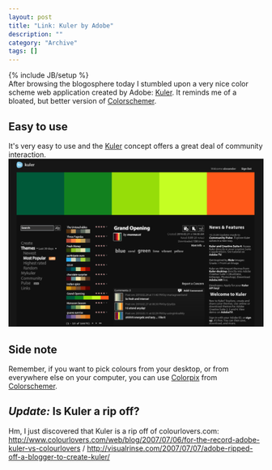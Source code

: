 ```yaml
--- 
layout: post 
title: "Link: Kuler by Adobe"
description: ""
category: "Archive"
tags: []
---
```

{% include JB/setup %}  
After browsing the blogosphere today I stumbled upon a very nice color scheme web application created by Adobe: <a href="http://kuler.adobe.com">Kuler</a>. It reminds me of a bloated, but better version of <a href="http://colorschemer.com/">Colorschemer</a>.

## Easy to use

It's very easy to  use and the <a href="http://kuler.adobe.com">Kuler</a> concept offers a great deal of community interaction.
<a href="/assets/img/blog/imgb8e0364d2cf482072ff519e1ac9a146d.png" rel="lightbox[article]" title="Overview of Kuler"><img class="reflect rheight15" src="/assets/img/blog/imgb8e0364d2cf482072ff519e1ac9a146d.png" alt="imgb8e0364d2cf482072ff519e1ac9a146d.png" title="" /></a>
## Side note

Remember, if you want to pick colours from your desktop, or from everywhere else on your computer, you can use <a href="/2007/11/colorpix-on-ubuntu">Colorpix</a> from <a href="http://colorschemer.com/">Colorschemer</a>.

## <em>Update:</em> Is Kuler a rip off?


Hm, I just discovered that Kuler is a rip off of colourlovers.com: <a href="http://www.colourlovers.com/web/blog/2007/07/06/for-the-record-adobe-kuler-vs-colourlovers" rel="nofollow">http://www.colourlovers.com/web/blog/2007/07/06/for-the-record-adobe-kuler-vs-colourlovers</a> / <a href="http://visualrinse.com/2007/07/07/adobe-ripped-off-a-blogger-to-create-kuler/" rel="nofollow">http://visualrinse.com/2007/07/07/adobe-ripped-off-a-blogger-to-create-kuler/</a>